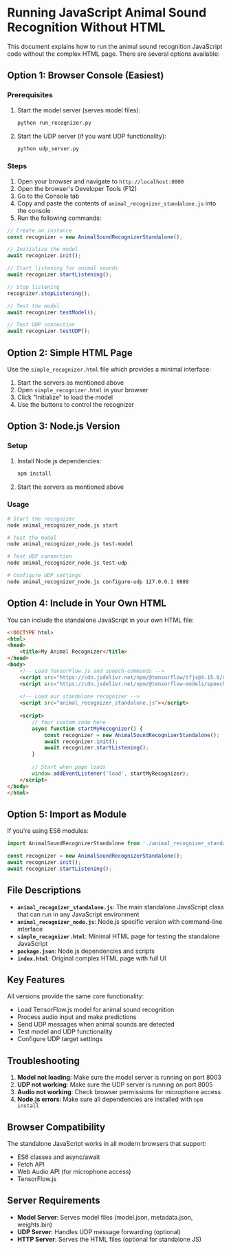 # Running JavaScript Animal Sound Recognition Without HTML

This document explains how to run the animal sound recognition JavaScript code without the complex HTML page. There are several options available:

## Option 1: Browser Console (Easiest)

### Prerequisites
1. Start the model server (serves model files):
   ```bash
   python run_recognizer.py
   ```

2. Start the UDP server (if you want UDP functionality):
   ```bash
   python udp_server.py
   ```

### Steps
1. Open your browser and navigate to `http://localhost:8000`
2. Open the browser's Developer Tools (F12)
3. Go to the Console tab
4. Copy and paste the contents of `animal_recognizer_standalone.js` into the console
5. Run the following commands:

```javascript
// Create an instance
const recognizer = new AnimalSoundRecognizerStandalone();

// Initialize the model
await recognizer.init();

// Start listening for animal sounds
await recognizer.startListening();

// Stop listening
recognizer.stopListening();

// Test the model
await recognizer.testModel();

// Test UDP connection
await recognizer.testUDP();
```

## Option 2: Simple HTML Page

Use the `simple_recognizer.html` file which provides a minimal interface:

1. Start the servers as mentioned above
2. Open `simple_recognizer.html` in your browser
3. Click "Initialize" to load the model
4. Use the buttons to control the recognizer

## Option 3: Node.js Version

### Setup
1. Install Node.js dependencies:
   ```bash
   npm install
   ```

2. Start the servers as mentioned above

### Usage
```bash
# Start the recognizer
node animal_recognizer_node.js start

# Test the model
node animal_recognizer_node.js test-model

# Test UDP connection
node animal_recognizer_node.js test-udp

# Configure UDP settings
node animal_recognizer_node.js configure-udp 127.0.0.1 8888
```

## Option 4: Include in Your Own HTML

You can include the standalone JavaScript in your own HTML file:

```html
<!DOCTYPE html>
<html>
<head>
    <title>My Animal Recognizer</title>
</head>
<body>
    <!-- Load TensorFlow.js and speech-commands -->
    <script src="https://cdn.jsdelivr.net/npm/@tensorflow/tfjs@4.15.0/dist/tf.min.js"></script>
    <script src="https://cdn.jsdelivr.net/npm/@tensorflow-models/speech-commands@0.5.4/dist/speech-commands.min.js"></script>
    
    <!-- Load our standalone recognizer -->
    <script src="animal_recognizer_standalone.js"></script>
    
    <script>
        // Your custom code here
        async function startMyRecognizer() {
            const recognizer = new AnimalSoundRecognizerStandalone();
            await recognizer.init();
            await recognizer.startListening();
        }
        
        // Start when page loads
        window.addEventListener('load', startMyRecognizer);
    </script>
</body>
</html>
```

## Option 5: Import as Module

If you're using ES6 modules:

```javascript
import AnimalSoundRecognizerStandalone from './animal_recognizer_standalone.js';

const recognizer = new AnimalSoundRecognizerStandalone();
await recognizer.init();
await recognizer.startListening();
```

## File Descriptions

- **`animal_recognizer_standalone.js`**: The main standalone JavaScript class that can run in any JavaScript environment
- **`animal_recognizer_node.js`**: Node.js specific version with command-line interface
- **`simple_recognizer.html`**: Minimal HTML page for testing the standalone JavaScript
- **`package.json`**: Node.js dependencies and scripts
- **`index.html`**: Original complex HTML page with full UI

## Key Features

All versions provide the same core functionality:
- Load TensorFlow.js model for animal sound recognition
- Process audio input and make predictions
- Send UDP messages when animal sounds are detected
- Test model and UDP functionality
- Configure UDP target settings

## Troubleshooting

1. **Model not loading**: Make sure the model server is running on port 8003
2. **UDP not working**: Make sure the UDP server is running on port 8005
3. **Audio not working**: Check browser permissions for microphone access
4. **Node.js errors**: Make sure all dependencies are installed with `npm install`

## Browser Compatibility

The standalone JavaScript works in all modern browsers that support:
- ES6 classes and async/await
- Fetch API
- Web Audio API (for microphone access)
- TensorFlow.js

## Server Requirements

- **Model Server**: Serves model files (model.json, metadata.json, weights.bin)
- **UDP Server**: Handles UDP message forwarding (optional)
- **HTTP Server**: Serves the HTML files (optional for standalone JS) 
